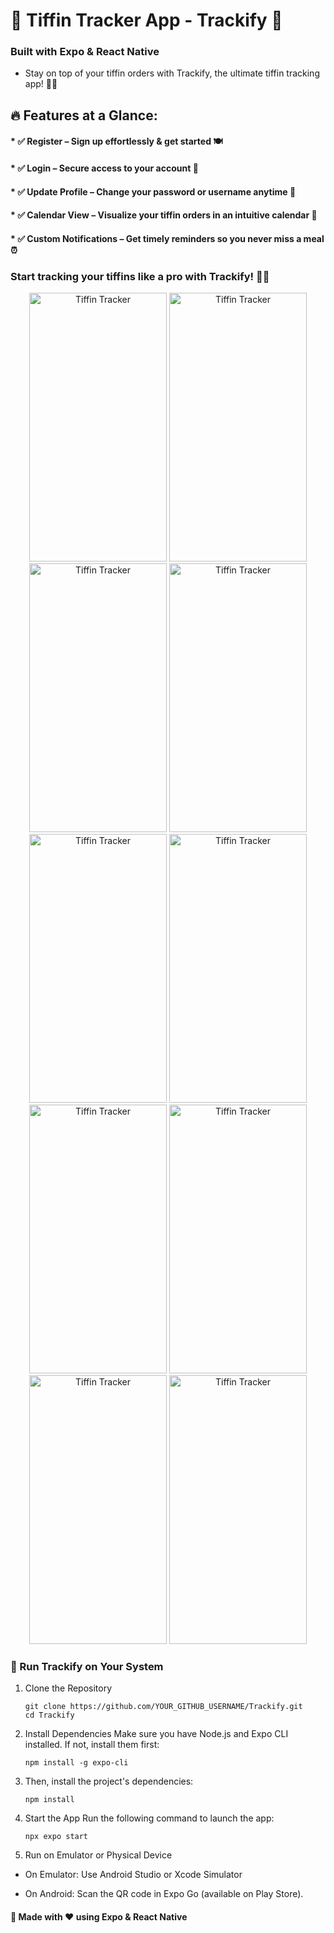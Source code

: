 # 🍱 Tiffin Tracker App - Trackify 🚀
### Built with Expo & React Native
* Stay on top of your tiffin orders with Trackify, the ultimate tiffin tracking app! 📆✨

  
## 🔥 Features at a Glance:

#### * ✅ Register – Sign up effortlessly & get started 🍽️
#### * ✅ Login – Secure access to your account 🔐
#### * ✅ Update Profile – Change your password or username anytime 🔄
#### * ✅ Calendar View – Visualize your tiffin orders in an intuitive calendar 📅
#### * ✅ Custom Notifications – Get timely reminders so you never miss a meal ⏰


###  Start tracking your tiffins like a pro with Trackify! 🚀🔥

<p align = "center">
<img src="https://github.com/user-attachments/assets/061e3a88-1503-46bb-be78-67bfd334865c" alt="Tiffin Tracker" width="220" height="430">
<img src="https://github.com/user-attachments/assets/e731fe1f-a5cf-42e0-a4f5-92cf28faa663" alt="Tiffin Tracker" width="220" height="430">
<img src="https://github.com/user-attachments/assets/30a754e2-ee37-43a9-84ab-9d296adfc4e6" alt="Tiffin Tracker" width="220" height="430">
<img src="https://github.com/user-attachments/assets/5870a611-4d02-4afc-8a6a-80f47b4925db" alt="Tiffin Tracker" width="220" height="430">
<img src="https://github.com/user-attachments/assets/b448d97b-903a-4ffc-8455-ca78c72f525c" alt="Tiffin Tracker" width="220" height="430">
<img src="https://github.com/user-attachments/assets/8521bea4-3da9-4f11-89d9-06cbd3d1497d" alt="Tiffin Tracker"width="220" height="430">
<img src="https://github.com/user-attachments/assets/b5380251-7a00-48cc-a5f0-6bba472a8cf1" alt="Tiffin Tracker" width="220" height="430">
  <img src="https://github.com/user-attachments/assets/3ad4eb6b-f1e9-47ce-a907-153594783c5a" alt="Tiffin Tracker" width="220" height="430">
<img src="https://github.com/user-attachments/assets/7e180f2d-3713-441e-a403-b0a2aa66c078" alt="Tiffin Tracker" width="220" height="430">
<img src="https://github.com/user-attachments/assets/ca875080-f1f8-4a3e-93e5-eb88d6bd1c4a" alt="Tiffin Tracker" width="220" height="430">
</p>

### 🚀 Run Trackify on Your System
1. Clone the Repository

       git clone https://github.com/YOUR_GITHUB_USERNAME/Trackify.git
       cd Trackify
3. Install Dependencies
Make sure you have Node.js and Expo CLI installed. If not, install them first:

       npm install -g expo-cli
4. Then, install the project's dependencies:

       npm install
3. Start the App
Run the following command to launch the app:

       npx expo start
   
5.  Run on Emulator or Physical Device

* On Emulator: Use Android Studio or Xcode Simulator


* On Android: Scan the QR code in Expo Go (available on Play Store).

####  📌 Made with ❤️ using Expo & React Native

